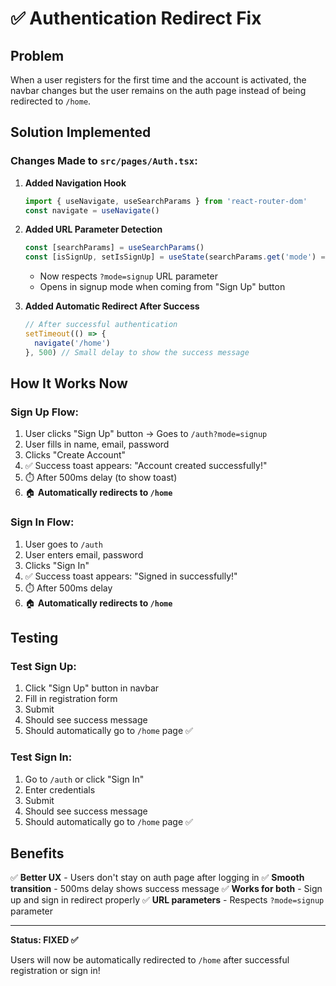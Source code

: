# ✅ Authentication Redirect Fix

## Problem
When a user registers for the first time and the account is activated, the navbar changes but the user remains on the auth page instead of being redirected to `/home`.

## Solution Implemented

### Changes Made to `src/pages/Auth.tsx`:

1. **Added Navigation Hook**
   ```typescript
   import { useNavigate, useSearchParams } from 'react-router-dom'
   const navigate = useNavigate()
   ```

2. **Added URL Parameter Detection**
   ```typescript
   const [searchParams] = useSearchParams()
   const [isSignUp, setIsSignUp] = useState(searchParams.get('mode') === 'signup')
   ```
   - Now respects `?mode=signup` URL parameter
   - Opens in signup mode when coming from "Sign Up" button

3. **Added Automatic Redirect After Success**
   ```typescript
   // After successful authentication
   setTimeout(() => {
     navigate('/home')
   }, 500) // Small delay to show the success message
   ```

## How It Works Now

### Sign Up Flow:
1. User clicks "Sign Up" button → Goes to `/auth?mode=signup`
2. User fills in name, email, password
3. Clicks "Create Account"
4. ✅ Success toast appears: "Account created successfully!"
5. ⏱️ After 500ms delay (to show toast)
6. 🏠 **Automatically redirects to `/home`**

### Sign In Flow:
1. User goes to `/auth`
2. User enters email, password
3. Clicks "Sign In"
4. ✅ Success toast appears: "Signed in successfully!"
5. ⏱️ After 500ms delay
6. 🏠 **Automatically redirects to `/home`**

## Testing

### Test Sign Up:
1. Click "Sign Up" button in navbar
2. Fill in registration form
3. Submit
4. Should see success message
5. Should automatically go to `/home` page ✅

### Test Sign In:
1. Go to `/auth` or click "Sign In"
2. Enter credentials
3. Submit
4. Should see success message
5. Should automatically go to `/home` page ✅

## Benefits

✅ **Better UX** - Users don't stay on auth page after logging in
✅ **Smooth transition** - 500ms delay shows success message
✅ **Works for both** - Sign up and sign in redirect properly
✅ **URL parameters** - Respects `?mode=signup` parameter

---

**Status: FIXED ✅**

Users will now be automatically redirected to `/home` after successful registration or sign in!

